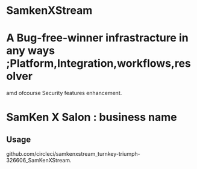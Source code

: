 # SamkenXStream 

# A Bug-free-winner infrastracture in any ways ;Platform,Integration,workflows,resolver
  amd ofcourse Security features enhancement.
  
# SamKen X Salon : business name  



## Usage

   github.com/circleci/samkenxstream_turnkey-triumph-326606_SamKenXStream.
